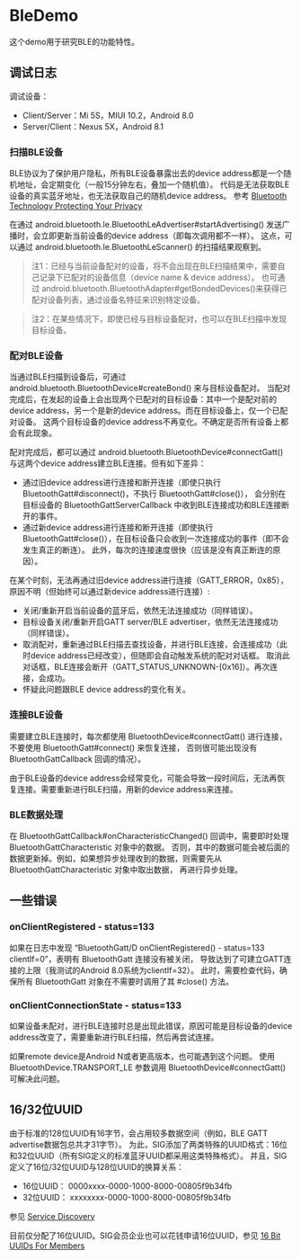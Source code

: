 # BleDemo

这个demo用于研究BLE的功能特性。

## 调试日志

调试设备：

- Client/Server：Mi 5S，MIUI 10.2，Android 8.0
- Server/Client：Nexus 5X，Android 8.1

### 扫描BLE设备

BLE协议为了保护用户隐私，所有BLE设备暴露出去的device address都是一个随机地址，会定期变化（一般15分钟左右，叠加一个随机值）。
代码是无法获取BLE设备的真实蓝牙地址，也无法获取自己的随机device address。
参考 [Bluetooth Technology Protecting Your Privacy][ble_privacy]

在通过 android.bluetooth.le.BluetoothLeAdvertiser#startAdvertising() 发送广播时，会立即更新当前设备的device address（即每次调用都不一样）。
这点，可以通过 android.bluetooth.le.BluetoothLeScanner() 的扫描结果观察到。

> 注1：已经与当前设备配对的设备，将不会出现在BLE扫描结果中，需要自己记录下已配对的设备信息（device name & device address）。
> 也可通过 android.bluetooth.BluetoothAdapter#getBondedDevices()来获得已配对设备列表，通过设备名特征来识别特定设备。

> 注2：在某些情况下，即使已经与目标设备配对，也可以在BLE扫描中发现目标设备。

### 配对BLE设备

当通过BLE扫描到设备后，可通过 android.bluetooth.BluetoothDevice#createBond() 来与目标设备配对。
当配对完成后，在发起的设备上会出现两个已配对的目标设备：其中一个是配对前的device address，另一个是新的device address。而在目标设备上，仅一个已配对设备。
这两个目标设备的device address不再变化。不确定是否所有设备上都会有此现象。

配对完成后，都可以通过 android.bluetooth.BluetoothDevice#connectGatt() 与这两个device address建立BLE连接。但有如下差异：

- 通过旧device address进行连接和断开连接（即使只执行 BluetoothGatt#disconnect()，不执行 BluetoothGatt#close()），
会分别在目标设备的 BluetoothGattServerCallback 中收到BLE连接成功和BLE连接断开的事件。
- 通过新device address进行连接和断开连接（即使执行 BluetoothGatt#close()），在目标设备只会收到一次连接成功的事件（即不会发生真正的断连）。
此外，每次的连接速度很快（应该是没有真正断连的原因）。

在某个时刻，无法再通过旧device address进行连接（GATT_ERROR，0x85），原因不明（但始终可以通过新device address进行连接）:

- 关闭/重新开启当前设备的蓝牙后，依然无法连接成功（同样错误）。
- 目标设备关闭/重新开启GATT server/BLE advertiser，依然无法连接成功（同样错误）。
- 取消配对，重新通过BLE扫描去查找设备，并进行BLE连接，会连接成功（此时device address已经改变），但随即会自动触发系统的配对对话框。
取消此对话框，BLE连接会断开（GATT_STATUS_UNKNOWN-[0x16]）。再次连接，会成功。
- 怀疑此问题跟BLE device address的变化有关。

### 连接BLE设备

需要建立BLE连接时，每次都使用 BluetoothDevice#connectGatt() 进行连接，不要使用 BluetoothGatt#connect() 来恢复连接，
否则很可能出现没有 BluetoothGattCallback 回调的情况）。

由于BLE设备的device address会经常变化，可能会导致一段时间后，无法再恢复连接。需要重新进行BLE扫描，用新的device address来连接。


### BLE数据处理

在 BluetoothGattCallback#onCharacteristicChanged() 回调中，需要即时处理 BluetoothGattCharacteristic 对象中的数据。
否则，其中的数据可能会被后面的数据更新掉。例如，如果想异步处理收到的数据，则需要先从 BluetoothGattCharacteristic 对象中取出数据，
再进行异步处理。

## 一些错误

### onClientRegistered - status=133

如果在日志中发现 “BluetoothGatt/D onClientRegistered() - status=133 clientIf=0”，表明有 BluetoothGatt 连接没有被关闭，
导致达到了可建立GATT连接的上限（我测试的Android 8.0系统为clientIf=32）。
此时，需要检查代码，确保所有 BluetoothGatt 对象在不需要时调用了其 #close() 方法。

### onClientConnectionState - status=133

如果设备未配对，进行BLE连接时总是出现此错误，原因可能是目标设备的device address改变了，需要重新进行BLE扫描，然后再尝试连接。

如果remote device是Android N或者更高版本，也可能遇到这个问题。
使用 BluetoothDevice.TRANSPORT_LE 参数调用 BluetoothDevice#connectGatt() 可解决此问题。

## 16/32位UUID

由于标准的128位UUID有16字节，会占用较多数据空间（例如，BLE GATT advertise数据包总共才31字节）。
为此，SIG添加了两类特殊的UUID格式：16位和32位UUID（所有SIG定义的标准蓝牙UUID都采用这类特殊格式）。
并且，SIG定义了16位/32位UUID与128位UUID的换算关系：

* 16位UUID： 0000xxxx-0000-1000-8000-00805f9b34fb
* 32位UUID： xxxxxxxx-0000-1000-8000-00805f9b34fb

参见 [Service Discovery][bluetooth_service_discovery]

目前仅分配了16位UUID。SIG会员企业也可以花钱申请16位UUID，参见 [16 Bit UUIDs For Members][bluetooth_uuid_16bits]


[ble_privacy]: https://blog.bluetooth.com/bluetooth-technology-protecting-your-privacy
[bluetooth_service_discovery]: https://www.bluetooth.com/specifications/assigned-numbers/service-discovery
[bluetooth_uuid_16bits]: https://www.bluetooth.com/specifications/assigned-numbers/16-bit-uuids-for-members
